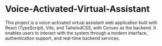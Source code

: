 # Voice-Activated-Virtual-Assistant
This project is a voice-activated virtual assistant web application built with React (TypeScript), Vite, and TailwindCSS, with Convex as the backend. It enables users to interact with the system through a modern interface, authentication support, and real-time backend services.
